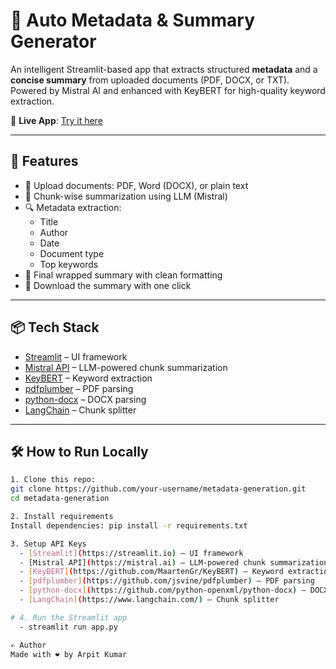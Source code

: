 # 📄 Auto Metadata & Summary Generator

An intelligent Streamlit-based app that extracts structured **metadata** and a **concise summary** from uploaded documents (PDF, DOCX, or TXT). Powered by Mistral AI and enhanced with KeyBERT for high-quality keyword extraction.

🔗 **Live App**: [Try it here](https://metadata-generation-ebtysf3m28gnrrusfqvwak.streamlit.app/)

---

## 🚀 Features

- 📂 Upload documents: PDF, Word (DOCX), or plain text
- 🧠 Chunk-wise summarization using LLM (Mistral)
- 🔍 Metadata extraction:
  - Title
  - Author
  - Date
  - Document type
  - Top keywords
- 📝 Final wrapped summary with clean formatting
- 💾 Download the summary with one click

---

## 📦 Tech Stack

- [Streamlit](https://streamlit.io) – UI framework
- [Mistral API](https://mistral.ai) – LLM-powered chunk summarization
- [KeyBERT](https://github.com/MaartenGr/KeyBERT) – Keyword extraction
- [pdfplumber](https://github.com/jsvine/pdfplumber) – PDF parsing
- [python-docx](https://github.com/python-openxml/python-docx) – DOCX parsing
- [LangChain](https://www.langchain.com/) – Chunk splitter

---

## 🛠️ How to Run Locally

```bash
1. Clone this repo:
git clone https://github.com/your-username/metadata-generation.git
cd metadata-generation

2. Install requirements
Install dependencies: pip install -r requirements.txt

3. Setup API Keys
  - [Streamlit](https://streamlit.io) – UI framework
  - [Mistral API](https://mistral.ai) – LLM-powered chunk summarization
  - [KeyBERT](https://github.com/MaartenGr/KeyBERT) – Keyword extraction
  - [pdfplumber](https://github.com/jsvine/pdfplumber) – PDF parsing
  - [python-docx](https://github.com/python-openxml/python-docx) – DOCX parsing
  - [LangChain](https://www.langchain.com/) – Chunk splitter

# 4. Run the Streamlit app
  - streamlit run app.py

✍️ Author
Made with ❤️ by Arpit Kumar
